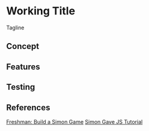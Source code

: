 # Working Title
Tagline 

## Concept

## Features

## Testing

## References
[Freshman: Build a Simon Game](https://freshman.tech/simon-game/)
[Simon Gave JS Tutorial](https://www.youtube.com/watch?v=n_ec3eowFLQ&t=161s)
